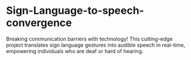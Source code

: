 # Sign-Language-to-speech-convergence
Breaking communication barriers with technology! This cutting-edge project translates sign language gestures into audible speech in real-time, empowering individuals who are deaf or hard of hearing.
